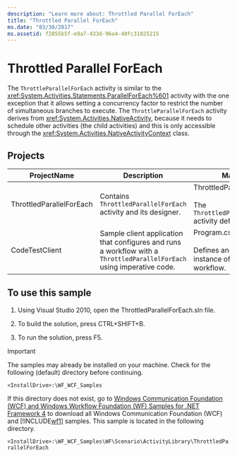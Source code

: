 ```yaml
---
description: "Learn more about: Throttled Parallel ForEach"
title: "Throttled Parallel ForEach"
ms.date: "03/30/2017"
ms.assetid: f2855b5f-e9a7-433d-96a4-40fc31025215
---
```

# Throttled Parallel ForEach

The `ThrottleParallelForEach` activity is similar to the <xref:System.Activities.Statements.ParallelForEach%601> activity with the one exception that it allows setting a concurrency factor to restrict the number of simultaneous branches to execute. The `ThrottleParallelForEach` activity derives from <xref:System.Activities.NativeActivity>, because it needs to schedule other activities (the child activities) and this is only accessible through the <xref:System.Activities.NativeActivityContext> class.

## Projects

|**ProjectName**|**Description**|**Main Files**|
|-|-|-|
|ThrottledParallelForEach|Contains `ThrottledParallelForEach` activity and its designer.|ThrottledParallelForEach.cs<br /><br /> The `ThrottledParallelForEach` activity definition.|
|CodeTestClient|Sample client application that configures and runs a workflow with a `ThrottledParallelForEach` using imperative code.|Program.cs<br /><br /> Defines and runs an instance of the sample workflow.|

## To use this sample

1. Using Visual Studio 2010, open the ThrottledParallelForEach.sln file.

2. To build the solution, press CTRL+SHIFT+B.

3. To run the solution, press F5.

> [!IMPORTANT]
> The samples may already be installed on your machine. Check for the following (default) directory before continuing.
>
> `<InstallDrive>:\WF_WCF_Samples`
>
> If this directory does not exist, go to [Windows Communication Foundation (WCF) and Windows Workflow Foundation (WF) Samples for .NET Framework 4](https://www.microsoft.com/download/details.aspx?id=21459) to download all Windows Communication Foundation (WCF) and [!INCLUDE[wf1](../../../../includes/wf1-md.md)] samples. This sample is located in the following directory.
>
> `<InstallDrive>:\WF_WCF_Samples\WF\Scenario\ActivityLibrary\ThrottledParallelForEach`
